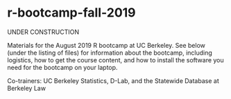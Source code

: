 # r-bootcamp-fall-2019

UNDER CONSTRUCTION

Materials for the August 2019 R bootcamp at UC Berkeley. See below (under the listing of files) for information about the bootcamp, including logistics, how to get the course content, and how to install the software you need for the bootcamp on your laptop.

Co-trainers: UC Berkeley Statistics, D-Lab, and the Statewide Database at Berkeley Law
